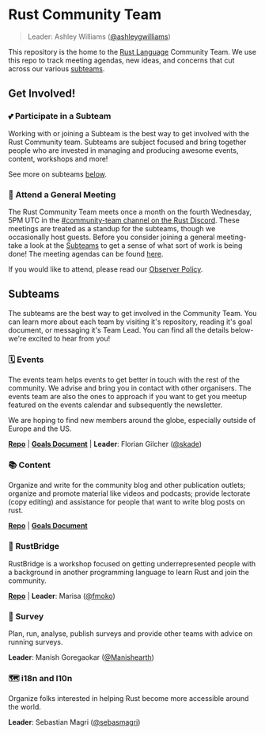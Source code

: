 # Rust Community Team
> Leader: Ashley Williams ([@ashleygwilliams](https://github.com/ashleygwilliams))

This repository is the home to the [Rust Language](https://www.rust-lang.org)
Community Team. We use this repo to track meeting agendas, new ideas, and concerns
that cut across our various [subteams](#subteams).

## Get Involved!

### 💕 Participate in a Subteam

Working with or joining a Subteam is the best way to get involved with the Rust
Community team. Subteams are subject focused and bring together people who are
invested in managing and producing awesome events, content, workshops and more!

See more on subteams [below](#subteams).

### 🏢 Attend a General Meeting

The Rust Community Team meets once a month on the fourth Wednesday, 5PM UTC in the
[#community-team channel on the Rust Discord][Discord]. These meetings are treated
as a standup for the subteams, though we occasionally host guests. Before you
consider joining a general meeting- take a look at the [Subteams](#subteams) to get
a sense of what sort of work is being done! The meeting agendas can be found
[here](https://github.com/rust-community/team/issues?utf8=%E2%9C%93&q=is%3Aissue+label%3Aagenda).

If you would like to attend, please read our [Observer Policy](/rfcs/observer-policy.md).

[Discord]: https://discord.gg/KskHZGT

## Subteams

The subteams are the best way to get involved in the Community Team. You can learn
more about each team by visiting it's repository, reading it's goal document, or 
messaging it's Team Lead. You can find all the details below- we're excited to hear from
you!

### 🗓️ Events

The events team helps events to get better in touch with the rest of the community. We advise and bring you in contact with other organisers. The events team are also the ones to approach if you want to get you meetup featured on the events calendar and subsequently the newsletter.

We are hoping to find new members around the globe, especially outside of Europe and the US.

[**Repo**](https://github.com/rust-community/events-team/)
 | [**Goals Document**](https://docs.google.com/document/d/1jH2Cz493ILQ79mTR1O8Msgf4v7UmaYp5Mc0UjTNmQ68/edit#)
 | **Leader**: Florian Gilcher ([@skade])

### 📚 Content

Organize and write for the community blog and other publication outlets; organize and promote material like videos and podcasts; provide lectorate (copy editing) and assistance for people that want to write blog posts on rust.

[**Repo**](https://github.com/rust-community/content-team) 
 | [**Goals Document**](https://github.com/rust-community/content-team/blob/master/GOALS.md)

### 🌉 RustBridge

RustBridge is a workshop focused on getting underrepresented people with a background in another programming language to learn Rust and join the community.

[**Repo**](https://github.com/rustbridge/team)
| **Leader**: Marisa ([@fmoko])

### 📝  Survey

Plan, run, analyse, publish surveys and provide other teams with advice on running surveys.

**Leader**: Manish Goregaokar ([@Manishearth])

### 🗺️  i18n and l10n

Organize folks interested in helping Rust become more accessible around the world.

**Leader**: Sebastian Magri ([@sebasmagri])

[@skade]: https://github.com/skade
[@manishearth]: https://github.com/manishearth
[@ashleygwilliams]: https://github.com/ashleygwilliams
[@jonathandturner]: https://github.com/jonathandturner
[@sebasmagri]: https://github.com/sebasmagri
[@fmoko]: https://github.com/fmoko
